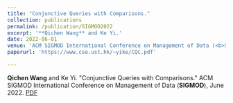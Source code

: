 ```yaml
---
title: "Conjunctive Queries with Comparisons."
collection: publications
permalink: /publication/SIGMOD2022
excerpt: '**Qichen Wang** and Ke Yi.'
date: 2022-06-01
venue: 'ACM SIGMOD International Conference on Management of Data (<b>SIGMOD<\b>)'
paperurl: 'https://www.cse.ust.hk/~yike/CQC.pdf'

---
```


**Qichen Wang** and Ke Yi. "Conjunctive Queries with Comparisons." ACM SIGMOD International Conference on Management of Data (**SIGMOD**), June 2022. [PDF](https://www.cse.ust.hk/~yike/CQC.pdf)

<!-- citation: 'Your Name, You. (2010). &quot;Paper Title Number 2.&quot; <i>Journal 1</i>. 1(2).'
This paper is about the number 2. The number 3 is left for future work.

[Download paper here](http://academicpages.github.io/files/paper2.pdf)

Recommended citation: Your Name, You. (2010). "Paper Title Number 2." <i>Journal 1</i>. 1(2). -->
